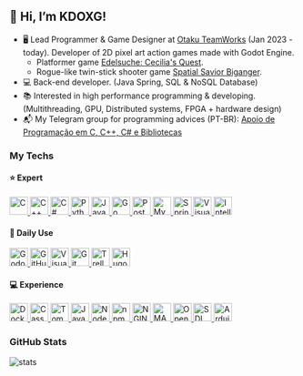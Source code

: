 ## 👋 Hi, I’m KDOXG!

- 🖥️ Lead Programmer & Game Designer at [Otaku TeamWorks] (Jan 2023 - today). Developer of 2D pixel art action games made with Godot Engine.
  - Platformer game [Edelsuche: Cecilia's Quest].
  - Rogue-like twin-stick shooter game [Spatial Savior Biganger].
- 💻 Back-end developer. (Java Spring, SQL & NoSQL Database)
- 📚 Interested in high performance programming & developing. (Multithreading, GPU, Distributed systems, FPGA + hardware design)
- 📬 My Telegram group for programming advices (PT-BR): [Apoio de Programação em C, C++, C# e Bibliotecas]([programacaoemc])

### My Techs
#### ⭐ Expert
<a href="https://www.open-std.org/jtc1/sc22/wg14/">
<img src="https://cdn.jsdelivr.net/gh/devicons/devicon/icons/c/c-plain.svg" style="width: 32px;" title="C" />
</a>
<a href="https://isocpp.org">
<img src="https://cdn.jsdelivr.net/gh/devicons/devicon/icons/cplusplus/cplusplus-plain.svg" style="width: 32px;" title="C++" />
</a>
<a href="https://learn.microsoft.com/en-us/dotnet/csharp/">
<img src="https://cdn.jsdelivr.net/gh/devicons/devicon/icons/csharp/csharp-plain.svg" style="width: 32px;" title="C#" />
</a>
<a href="https://www.python.org">
<img src="https://cdn.jsdelivr.net/gh/devicons/devicon/icons/python/python-plain.svg" style="width: 32px;" title="Python" />
</a>
<a href="https://www.java.com">
<img src="https://cdn.jsdelivr.net/gh/devicons/devicon/icons/java/java-original.svg" style="width: 32px;" title="Java" />
</a>
<a href="https://go.dev">
<img src="https://cdn.jsdelivr.net/gh/devicons/devicon/icons/go/go-original-wordmark.svg" style="width: 32px;" title="Go" />
</a>
<a href="https://www.postgresql.org">
<img src="https://cdn.jsdelivr.net/gh/devicons/devicon/icons/postgresql/postgresql-plain.svg" style="width: 32px;" title="PostgreSQL" />
</a>
<a href="https://www.mysql.com">
<img src="https://cdn.jsdelivr.net/gh/devicons/devicon/icons/mysql/mysql-plain.svg" style="width: 32px;" title="MySQL" />
</a>
<a href="https://spring.io">
<img src="https://cdn.jsdelivr.net/gh/devicons/devicon/icons/spring/spring-original.svg" style="width: 32px;" title="Spring" />
</a>
<a href="https://visualstudio.microsoft.com">
<img src="https://cdn.jsdelivr.net/gh/devicons/devicon/icons/visualstudio/visualstudio-plain.svg" style="width: 32px;" title="Visual Studio" />
</a>
<a href="https://jetbrains.com/idea/">
<img src="https://cdn.jsdelivr.net/gh/devicons/devicon/icons/intellij/intellij-original.svg" style="width: 32px;" title="IntelliJ" />
</a>

#### 📅 Daily Use
<a href="https://godotengine.org">
<img src="https://cdn.jsdelivr.net/gh/devicons/devicon/icons/godot/godot-original.svg" style="width: 32px;" title="Godot" />
</a>
<a href="https://github.com">
<img src="https://cdn.jsdelivr.net/gh/devicons/devicon/icons/github/github-original.svg" style="width: 32px;" title="GitHub" />
</a>
<a href="https://code.visualstudio.com">
<img src="https://cdn.jsdelivr.net/gh/devicons/devicon/icons/vscode/vscode-original.svg" style="width: 32px;" title="Visual Studio Code" />
</a>
<a href="https://git-scm.com">
<img src="https://cdn.jsdelivr.net/gh/devicons/devicon/icons/git/git-original.svg" style="width: 32px;" title="Git" />
</a>
<a href="trello.com">
<img src="https://cdn.jsdelivr.net/gh/devicons/devicon/icons/trello/trello-plain.svg" style="width: 32px;" title="Trello" />
</a>
<a href="https://gohugo.io">
<img src="https://cdn.jsdelivr.net/gh/devicons/devicon/icons/hugo/hugo-original.svg" style="width: 32px;" title="Hugo" />
</a>

#### 💻 Experience

<a href="https://www.docker.com">
<img src="https://cdn.jsdelivr.net/gh/devicons/devicon/icons/docker/docker-plain.svg" style="width: 32px;" title="Docker" />
</a>
<a href="https://cassandra.apache.org">
<img src="https://upload.wikimedia.org/wikipedia/commons/5/5e/Cassandra_logo.svg" style="width: 32px;" title="Cassandra" />
</a>
<a href="https://tomcat.apache.org">
<img src="https://cdn.jsdelivr.net/gh/devicons/devicon/icons/tomcat/tomcat-original.svg" style="width: 32px;" title="Tomcat" />
</a>
<a href="https://developer.mozilla.org/pt-BR/docs/Web/JavaScript">
<img src="https://cdn.jsdelivr.net/gh/devicons/devicon/icons/javascript/javascript-original.svg" style="width: 32px;" title="JavaScript" />
</a>
<a href="https://nodejs.org/en">
<img src="https://cdn.jsdelivr.net/gh/devicons/devicon/icons/nodejs/nodejs-original-wordmark.svg" style="width: 32px;" title="Node.js" />
</a>
<a href="https://www.npmjs.com">
<img src="https://cdn.jsdelivr.net/gh/devicons/devicon/icons/npm/npm-original-wordmark.svg" style="width: 32px;" title="npm" />
</a>
<a href="https://www.nginx.com">
<img src="https://cdn.jsdelivr.net/gh/devicons/devicon/icons/nginx/nginx-original.svg" style="width: 32px;" title="NGINX" />
</a>
<a href="https://www.mathworks.com/products/matlab.html">
<img src="https://cdn.jsdelivr.net/gh/devicons/devicon/icons/matlab/matlab-line.svg" style="width: 32px;" title="MATLAB" />
</a>
<a href="https://www.opengl.org">
<img src="https://cdn.jsdelivr.net/gh/devicons/devicon/icons/opengl/opengl-plain.svg" style="width: 32px;" title="OpenGL" />
</a>
<a href="https://www.libsdl.org">
<img src="https://cdn.jsdelivr.net/gh/devicons/devicon/icons/sdl/sdl-plain.svg" style="width: 32px;" title="SDL" />
</a>
<a href="https://www.arduino.cc">
<img src="https://cdn.jsdelivr.net/gh/devicons/devicon/icons/arduino/arduino-original.svg" style="width: 32px;" title="Arduino" />      
</a>

### GitHub Stats
![stats](https://github-readme-stats.vercel.app/api?username=KDOXG&show_icons=true&hide_border=true)

[programacaoemc]: t.me/ProgramacaoEmC
[telegram]: t.me/kdoxg
[email]: mailto:kevin.20pereira@gmail.com
[linkedin]: https://www.linkedin.com/in/kevin-soares-pereira/
[Otaku TeamWorks]: https://otakuteamworks.net
[Edelsuche: Cecilia's Quest]: https://otaku-teamworks.itch.io/edelsuche-cecilias-quest
[Spatial Savior Biganger]: https://otaku-teamworks.itch.io/spatial-savior-biganger

<!---
KDOXG/KDOXG is a ✨ special ✨ repository because its `README.md` (this file) appears on your GitHub profile.
You can click the Preview link to take a look at your changes.
--->
